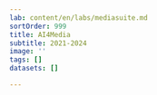 ```yaml
---
lab: content/en/labs/mediasuite.md
sortOrder: 999
title: AI4Media
subtitle: 2021-2024
image: ''
tags: []
datasets: []

---
```

